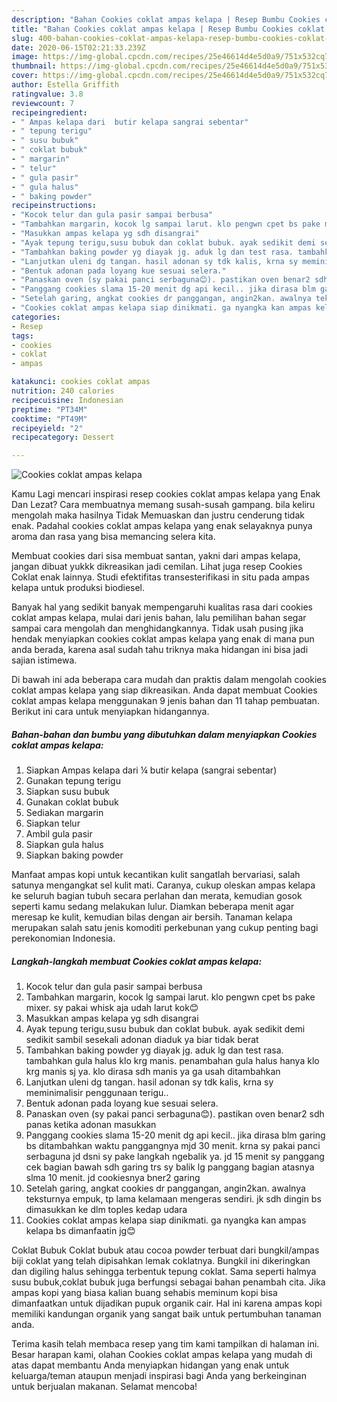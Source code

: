 ```yaml
---
description: "Bahan Cookies coklat ampas kelapa | Resep Bumbu Cookies coklat ampas kelapa Yang Bisa Manjain Lidah"
title: "Bahan Cookies coklat ampas kelapa | Resep Bumbu Cookies coklat ampas kelapa Yang Bisa Manjain Lidah"
slug: 400-bahan-cookies-coklat-ampas-kelapa-resep-bumbu-cookies-coklat-ampas-kelapa-yang-bisa-manjain-lidah
date: 2020-06-15T02:21:33.239Z
image: https://img-global.cpcdn.com/recipes/25e46614d4e5d0a9/751x532cq70/cookies-coklat-ampas-kelapa-foto-resep-utama.jpg
thumbnail: https://img-global.cpcdn.com/recipes/25e46614d4e5d0a9/751x532cq70/cookies-coklat-ampas-kelapa-foto-resep-utama.jpg
cover: https://img-global.cpcdn.com/recipes/25e46614d4e5d0a9/751x532cq70/cookies-coklat-ampas-kelapa-foto-resep-utama.jpg
author: Estella Griffith
ratingvalue: 3.8
reviewcount: 7
recipeingredient:
- " Ampas kelapa dari  butir kelapa sangrai sebentar"
- " tepung terigu"
- " susu bubuk"
- " coklat bubuk"
- " margarin"
- " telur"
- " gula pasir"
- " gula halus"
- " baking powder"
recipeinstructions:
- "Kocok telur dan gula pasir sampai berbusa"
- "Tambahkan margarin, kocok lg sampai larut. klo pengwn cpet bs pake mixer. sy pakai whisk aja udah larut kok😊"
- "Masukkan ampas kelapa yg sdh disangrai"
- "Ayak tepung terigu,susu bubuk dan coklat bubuk. ayak sedikit demi sedikit sambil sesekali adonan diaduk ya biar tidak berat"
- "Tambahkan baking powder yg diayak jg. aduk lg dan test rasa. tambahkan gula halus klo krg manis. penambahan gula halus hanya klo krg manis sj ya. klo dirasa sdh manis ya ga usah ditambahkan"
- "Lanjutkan uleni dg tangan. hasil adonan sy tdk kalis, krna sy meminimalisir penggunaan terigu.."
- "Bentuk adonan pada loyang kue sesuai selera."
- "Panaskan oven (sy pakai panci serbaguna😊). pastikan oven benar2 sdh panas ketika adonan masukkan"
- "Panggang cookies slama 15-20 menit dg api kecil.. jika dirasa blm garing bs ditambahkan waktu panggangnya mjd 30 menit. krna sy pakai panci serbaguna jd dsni sy pake langkah ngebalik ya. jd 15 menit sy panggang cek bagian bawah sdh garing trs sy balik lg panggang bagian atasnya slma 10 menit. jd cookiesnya bner2 garing"
- "Setelah garing, angkat cookies dr panggangan, angin2kan. awalnya teksturnya empuk, tp lama kelamaan mengeras sendiri. jk sdh dingin bs dimasukkan ke dlm toples kedap udara"
- "Cookies coklat ampas kelapa siap dinikmati. ga nyangka kan ampas kelapa bs dimanfaatin jg😊"
categories:
- Resep
tags:
- cookies
- coklat
- ampas

katakunci: cookies coklat ampas 
nutrition: 240 calories
recipecuisine: Indonesian
preptime: "PT34M"
cooktime: "PT49M"
recipeyield: "2"
recipecategory: Dessert

---
```



![Cookies coklat ampas kelapa](https://img-global.cpcdn.com/recipes/25e46614d4e5d0a9/751x532cq70/cookies-coklat-ampas-kelapa-foto-resep-utama.jpg)

Kamu Lagi mencari inspirasi resep cookies coklat ampas kelapa yang Enak Dan Lezat? Cara membuatnya memang susah-susah gampang. bila keliru mengolah maka hasilnya Tidak Memuaskan dan justru cenderung tidak enak. Padahal cookies coklat ampas kelapa yang enak selayaknya punya aroma dan rasa yang bisa memancing selera kita.

Membuat cookies dari sisa membuat santan, yakni dari ampas kelapa, jangan dibuat yukkk dikreasikan jadi cemilan. Lihat juga resep Cookies Coklat enak lainnya. Studi efektifitas transesterifikasi in situ pada ampas kelapa untuk produksi biodiesel.

Banyak hal yang sedikit banyak mempengaruhi kualitas rasa dari cookies coklat ampas kelapa, mulai dari jenis bahan, lalu pemilihan bahan segar sampai cara mengolah dan menghidangkannya. Tidak usah pusing jika hendak menyiapkan cookies coklat ampas kelapa yang enak di mana pun anda berada, karena asal sudah tahu triknya maka hidangan ini bisa jadi sajian istimewa.


Di bawah ini ada beberapa cara mudah dan praktis dalam mengolah cookies coklat ampas kelapa yang siap dikreasikan. Anda dapat membuat Cookies coklat ampas kelapa menggunakan 9 jenis bahan dan 11 tahap pembuatan. Berikut ini cara untuk menyiapkan hidangannya.

<!--inarticleads1-->

##### Bahan-bahan dan bumbu yang dibutuhkan dalam menyiapkan Cookies coklat ampas kelapa:

1. Siapkan  Ampas kelapa dari ¼ butir kelapa (sangrai sebentar)
1. Gunakan  tepung terigu
1. Siapkan  susu bubuk
1. Gunakan  coklat bubuk
1. Sediakan  margarin
1. Siapkan  telur
1. Ambil  gula pasir
1. Siapkan  gula halus
1. Siapkan  baking powder


Manfaat ampas kopi untuk kecantikan kulit sangatlah bervariasi, salah satunya mengangkat sel kulit mati. Caranya, cukup oleskan ampas kelapa ke seluruh bagian tubuh secara perlahan dan merata, kemudian gosok seperti kamu sedang melakukan lulur. Diamkan beberapa menit agar meresap ke kulit, kemudian bilas dengan air bersih. Tanaman kelapa merupakan salah satu jenis komoditi perkebunan yang cukup penting bagi perekonomian Indonesia. 

<!--inarticleads2-->

##### Langkah-langkah membuat Cookies coklat ampas kelapa:

1. Kocok telur dan gula pasir sampai berbusa
1. Tambahkan margarin, kocok lg sampai larut. klo pengwn cpet bs pake mixer. sy pakai whisk aja udah larut kok😊
1. Masukkan ampas kelapa yg sdh disangrai
1. Ayak tepung terigu,susu bubuk dan coklat bubuk. ayak sedikit demi sedikit sambil sesekali adonan diaduk ya biar tidak berat
1. Tambahkan baking powder yg diayak jg. aduk lg dan test rasa. tambahkan gula halus klo krg manis. penambahan gula halus hanya klo krg manis sj ya. klo dirasa sdh manis ya ga usah ditambahkan
1. Lanjutkan uleni dg tangan. hasil adonan sy tdk kalis, krna sy meminimalisir penggunaan terigu..
1. Bentuk adonan pada loyang kue sesuai selera.
1. Panaskan oven (sy pakai panci serbaguna😊). pastikan oven benar2 sdh panas ketika adonan masukkan
1. Panggang cookies slama 15-20 menit dg api kecil.. jika dirasa blm garing bs ditambahkan waktu panggangnya mjd 30 menit. krna sy pakai panci serbaguna jd dsni sy pake langkah ngebalik ya. jd 15 menit sy panggang cek bagian bawah sdh garing trs sy balik lg panggang bagian atasnya slma 10 menit. jd cookiesnya bner2 garing
1. Setelah garing, angkat cookies dr panggangan, angin2kan. awalnya teksturnya empuk, tp lama kelamaan mengeras sendiri. jk sdh dingin bs dimasukkan ke dlm toples kedap udara
1. Cookies coklat ampas kelapa siap dinikmati. ga nyangka kan ampas kelapa bs dimanfaatin jg😊


Coklat Bubuk Coklat bubuk atau cocoa powder terbuat dari bungkil/ampas biji coklat yang telah dipisahkan lemak coklatnya. Bungkil ini dikeringkan dan digiling halus sehingga terbentuk tepung coklat. Sama seperti halmya susu bubuk,coklat bubuk juga berfungsi sebagai bahan penambah cita. Jika ampas kopi yang biasa kalian buang sehabis meminum kopi bisa dimanfaatkan untuk dijadikan pupuk organik cair. Hal ini karena ampas kopi memiliki kandungan organik yang sangat baik untuk pertumbuhan tanaman anda. 

Terima kasih telah membaca resep yang tim kami tampilkan di halaman ini. Besar harapan kami, olahan Cookies coklat ampas kelapa yang mudah di atas dapat membantu Anda menyiapkan hidangan yang enak untuk keluarga/teman ataupun menjadi inspirasi bagi Anda yang berkeinginan untuk berjualan makanan. Selamat mencoba!
